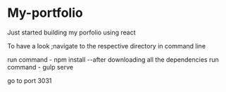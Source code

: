 # My-portfolio

Just started building my porfolio using react

To have a look ;navigate to the respective directory in command line

run command - npm install
--after downloading all the dependencies 
 run command - gulp serve
 
 go to port 3031

